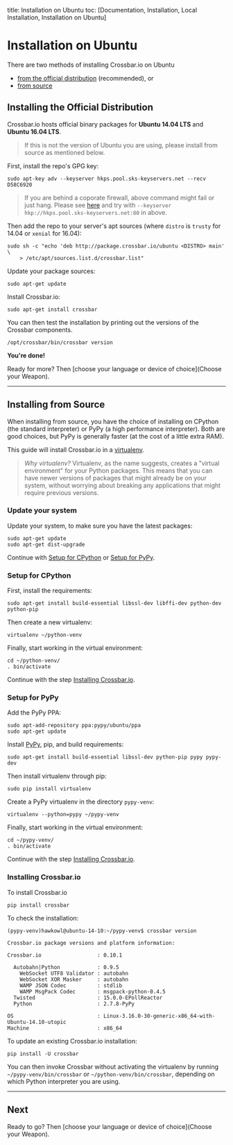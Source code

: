title: Installation on Ubuntu
toc: [Documentation, Installation, Local Installation, Installation on Ubuntu]

# Installation on Ubuntu

There are two methods of installing Crossbar.io on Ubuntu

* [from the official distribution](#installing-the-official-distribution) (recommended), or
* [from source](#installing-from-source)

## Installing the Official Distribution

Crossbar.io hosts official binary packages for **Ubuntu 14.04 LTS** and **Ubuntu 16.04 LTS**.

> If this is not the version of Ubuntu you are using, please install from source as mentioned below.

First, install the repo's GPG key:

    sudo apt-key adv --keyserver hkps.pool.sks-keyservers.net --recv D58C6920

> If you are behind a coporate firewall, above command might fail or just hang. Please see [here](http://support.gpgtools.org/kb/faq/cant-reach-key-server-are-you-behind-a-company-firewall) and try with `--keyserver hkp://hkps.pool.sks-keyservers.net:80` in above.

Then add the repo to your server's apt sources (where ``distro`` is ``trusty`` for 14.04 or ``xenial`` for 16.04):

    sudo sh -c "echo 'deb http://package.crossbar.io/ubuntu <DISTRO> main' \
        > /etc/apt/sources.list.d/crossbar.list"

Update your package sources:

    sudo apt-get update

Install Crossbar.io:

    sudo apt-get install crossbar

You can then test the installation by printing out the versions of the Crossbar components.

    /opt/crossbar/bin/crossbar version

**You're done!**

Ready for more? Then [choose your language or device of choice](Choose your Weapon).

---

## Installing from Source

When installing from source, you have the choice of installing on CPython (the standard interpreter) or PyPy (a high performance interpreter).
Both are good choices, but PyPy is generally faster (at the cost of a little extra RAM).

This guide will install Crossbar.io in a [virtualenv](http://docs.python-guide.org/en/latest/dev/virtualenvs/).

> *Why virtualenv?* Virtualenv, as the name suggests, creates a "virtual environment" for your Python packages. This means that you can have newer versions of packages that might already be on your system, without worrying about breaking any applications that might require previous versions.


### Update your system

Update your system, to make sure you have the latest packages:

    sudo apt-get update
    sudo apt-get dist-upgrade

Continue with [Setup for CPython](#setup-for-cpython) or [Setup for PyPy](#setup-for-pypy).


### Setup for CPython

First, install the requirements:

    sudo apt-get install build-essential libssl-dev libffi-dev python-dev python-pip

Then create a new virtualenv:

    virtualenv ~/python-venv

Finally, start working in the virtual environment:

    cd ~/python-venv/
    . bin/activate

Continue with the step [Installing Crossbar.io](#installing-crossbar.io).


### Setup for PyPy

Add the PyPy PPA:

    sudo apt-add-repository ppa:pypy/ubuntu/ppa
    sudo apt-get update

Install [PyPy](http://pypy.org/), pip, and build requirements:

    sudo apt-get install build-essential libssl-dev python-pip pypy pypy-dev

Then install virtualenv through pip:

    sudo pip install virtualenv

Create a PyPy virtualenv in the directory `pypy-venv`:

    virtualenv --python=pypy ~/pypy-venv

Finally, start working in the virtual environment:

    cd ~/pypy-venv/
    . bin/activate

Continue with the step [Installing Crossbar.io](#installing-crossbar.io).


### Installing Crossbar.io

To install Crossbar.io

    pip install crossbar

To check the installation:

```console
(pypy-venv)hawkowl@ubuntu-14-10:~/pypy-venv$ crossbar version

Crossbar.io package versions and platform information:

Crossbar.io                  : 0.10.1

  Autobahn|Python            : 0.9.5
    WebSocket UTF8 Validator : autobahn
    WebSocket XOR Masker     : autobahn
    WAMP JSON Codec          : stdlib
    WAMP MsgPack Codec       : msgpack-python-0.4.5
  Twisted                    : 15.0.0-EPollReactor
  Python                     : 2.7.8-PyPy

OS                           : Linux-3.16.0-30-generic-x86_64-with-Ubuntu-14.10-utopic
Machine                      : x86_64
```

To update an existing Crossbar.io installation:

    pip install -U crossbar

You can then invoke Crossbar without activating the virtualenv by running `~/pypy-venv/bin/crossbar` or `~/python-venv/bin/crossbar`, depending on which Python interpreter you are using.

---

## Next

Ready to go? Then [choose your language or device of choice](Choose your Weapon).
